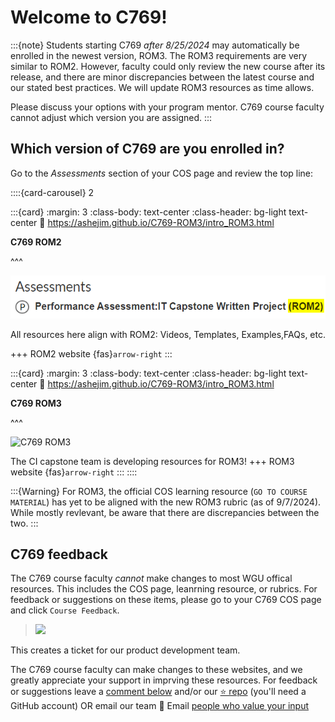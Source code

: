 # Welcome to C769!

:::{note}
Students starting C769 *after 8/25/2024* may automatically be enrolled in the newest version, ROM3. The ROM3 requirements are very similar to ROM2. However, faculty could only review the new course after its release, and there are minor discrepancies between the latest course and our stated best practices. We will update ROM3 resources as time allows.

Please discuss your options with your program mentor. C769 course faculty cannot adjust which version you are assigned.
:::

## Which version of C769 are you enrolled in?

Go to the *Assessments* section of your COS page and review the top line:

::::{card-carousel} 2

:::{card}
:margin: 3
:class-body: text-center
:class-header: bg-light text-center
:link: https://ashejim.github.io/C769-ROM3/intro_ROM3.html

<!-- new card title -->
**C769 ROM2**
<!-- ![C769 ROM2](./url_images/ROM2-pic-a.png "C769 ROM2") -->
^^^

![C769 ROM2](./url_images/ROM2-pic-a.png "C769 ROM2")
<!-- ```{image} ./url_images/ROM2-pic-a.png
:height: 65
:alt: An image for ROM2. It reads "Performance Assessment:IT Capstone Written Project (ROM2)". 
``` -->

All resources here align with ROM2: Videos, Templates, Examples,FAQs, etc.

+++
ROM2 website {fas}`arrow-right`
:::

:::{card}
:margin: 3
:class-body: text-center
:class-header: bg-light text-center
:link: https://ashejim.github.io/C769-ROM3/intro_ROM3.html

<!-- new card title -->
**C769 ROM3**
<!-- ![C769 ROM3](./url_images/ROM3-pic-a.png "C769 ROM3") -->
^^^

![C769 ROM3](./url_images/ROM3-pic-a.png "C769 ROM3")
<!-- ```{image} ./url_images/ROM3-pic-a.png
:height: 65
:alt: An image for ROM3. It reads "Performance Assessment:IT Capstone Written Project (ROM3)".  -->
<!-- ``` -->

The CI capstone team is developing resources for ROM3!
+++
ROM3 website {fas}`arrow-right`
:::
::::

:::{Warning}
For ROM3, the official COS learning resource (`GO TO COURSE MATERIAL`) has yet to be aligned with the new ROM3 rubric (as of 9/7/2024). While mostly revlevant, be aware that there are  discrepancies between the two.
:::

## C769 feedback

The C769 course faculty *cannot* make changes to most WGU offical resources. This includes the COS page, leanrning resource, or rubrics. For feedback or suggestions on these items, please go to your C769 COS page and click `Course Feedback`.

> <img src="https://github.com/ashejim/C769-ROM3/blob/main/url_images/course_feedback_link.png?raw=true" height="175px" />

This creates a ticket for our product development team.

The C769 course faculty can make changes to these websites, and we greatly appreciate your support in imprving these resources. For feedback or suggestions leave a [comment below](support:comments) and/or our [⭐ repo](https://github.com/ashejim/C769) (you'll need a GitHub account) OR email our team  📧 Email [people who value your input](mailto:ugcapstoneit@wgu.edu?cc=jim.ashe@wgu.edu;dave.huff@wgu.edu&subject=C769%20website%20feedback&body=Your%20feedback%20here.%20Thank%20you!)


<script
   type="text/javascript"
   src="https://utteranc.es/client.js"
   async="async"
   repo="ashejim/C769"
   issue-term="pathname"
   theme="github-light"
   label="💬 comment"
   crossorigin="anonymous"
/>
